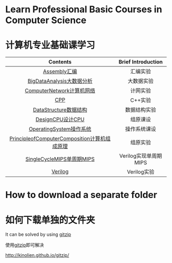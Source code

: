# Learn Professional Basic Courses in Computer Science
# 计算机专业基础课学习

|                           Contents                           |  Brief Introduction   |
| :----------------------------------------------------------: | :-------------------: |
| [Assembly汇编](https://github.com/chenqianhe/LearnProfessionalBasicCoursesinComputerScience/tree/main/Assembly%E6%B1%87%E7%BC%96) |       汇编实验        |
| [BigDataAnalysis大数据分析](https://github.com/chenqianhe/LearnProfessionalBasicCoursesinComputerScience/tree/main/BigDataAnalysis%E5%A4%A7%E6%95%B0%E6%8D%AE%E5%88%86%E6%9E%90) |      大数据实验       |
| [ComputerNetwork计算机网络](https://github.com/chenqianhe/LearnProfessionalBasicCoursesinComputerScience/tree/main/ComputerNetwork%E8%AE%A1%E7%AE%97%E6%9C%BA%E7%BD%91%E7%BB%9C) |       计网实验        |
| [CPP](https://github.com/chenqianhe/LearnProfessionalBasicCoursesinComputerScience/tree/main/CPP) |        C++实验        |
| [DataStructure数据结构](https://github.com/chenqianhe/LearnProfessionalBasicCoursesinComputerScience/tree/main/DataStructure%E6%95%B0%E6%8D%AE%E7%BB%93%E6%9E%84) |     数据结构实验      |
| [DesignCPU设计CPU](https://github.com/chenqianhe/LearnProfessionalBasicCoursesinComputerScience/tree/main/DesignCPU%E8%AE%BE%E8%AE%A1CPU) |       组原课设        |
| [OperatingSystem操作系统](https://github.com/chenqianhe/LearnProfessionalBasicCoursesinComputerScience/tree/main/OperatingSystem%E6%93%8D%E4%BD%9C%E7%B3%BB%E7%BB%9F) |     操作系统课设      |
| [PrincipleofComputerComposition计算机组成原理](https://github.com/chenqianhe/LearnProfessionalBasicCoursesinComputerScience/tree/main/PrincipleofComputerComposition%E8%AE%A1%E7%AE%97%E6%9C%BA%E7%BB%84%E6%88%90%E5%8E%9F%E7%90%86) |       组原实验        |
| [SingleCycleMIPS单周期MIPS](https://github.com/chenqianhe/LearnProfessionalBasicCoursesinComputerScience/tree/main/SingleCycleMIPS%E5%8D%95%E5%91%A8%E6%9C%9FMIPS) | Verilog实现单周期MIPS |
| [Verilog](https://github.com/chenqianhe/LearnProfessionalBasicCoursesinComputerScience/tree/main/Verilog) |      Verilog实验      |



# How to download a separate folder

# 如何下载单独的文件夹

It can be solved by using [gitzip](http://kinolien.github.io/gitzip/)

使用[gitzip](http://kinolien.github.io/gitzip/)即可解决

http://kinolien.github.io/gitzip/

